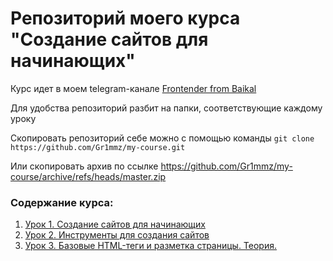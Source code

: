 # Репозиторий моего курса "Создание сайтов для начинающих"


Курс идет в моем telegram-канале [Frontender from Baikal](https://t.me/baikalFront)


Для удобства репозиторий разбит на папки, соответствующие каждому уроку


Скопировать репозиторий себе можно с помощью команды
`git clone https://github.com/Gr1mmz/my-course.git`


Или скопировать архив по ссылке https://github.com/Gr1mmz/my-course/archive/refs/heads/master.zip


### Содержание курса:
1. [Урок 1. Создание сайтов для начинающих](https://telegra.ph/Urok-1-Sozdanie-sajtov-dlya-nachinayushchih-04-20)
2. [Урок 2. Инструменты для создания сайтов](https://telegra.ph/Urok-2-Instrumenty-dlya-sozdaniya-sajtov-04-19)
3. [Урок 3. Базовые HTML-теги и разметка страницы. Теория.](https://telegra.ph/Urok-3-Bazovye-HTML-tegi-i-razmetka-stranicy-Teoriya-04-25)